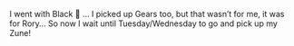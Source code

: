 I went with Black 🙂 &#8230; I picked up Gears too, but that wasn&#8217;t for me, it was for Rory&#8230; So now I wait until Tuesday/Wednesday to go and pick up my Zune!